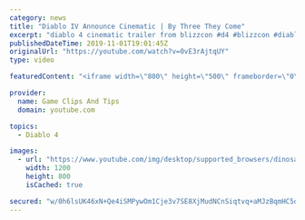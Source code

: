 ```yaml
---
category: news
title: "Diablo IV Announce Cinematic | By Three They Come"
excerpt: "diablo 4 cinematic trailer from blizzcon #d4 #blizzcon #diablo."
publishedDateTime: 2019-11-01T19:01:45Z
originalUrl: "https://youtube.com/watch?v=0vE3rAjtqUY"
type: video

featuredContent: "<iframe width=\"800\" height=\"500\" frameborder=\"0\" src=\"https://www.youtube.com/embed/0vE3rAjtqUY\" allow=\"accelerometer; autoplay; encrypted-media; gyroscope; picture-in-picture\" allowfullscreen></iframe>"

provider:
  name: Game Clips And Tips
  domain: youtube.com

topics:
  - Diablo 4

images:
  - url: "https://www.youtube.com/img/desktop/supported_browsers/dinosaur.png"
    width: 1200
    height: 800
    isCached: true

secured: "w/0h6lsUK46xN+Qe4iSMPywOm1Cje3v7SE8XjMudNCnSiqtvq+aMJzBqmHC5oaZcGUMz9ECunqQMxonqxZTvr6QzZVLXUuDuUXMl1TDPmg6FmQPL3lFRd9cHr3iX58eDAjTRJX5SD2V6epPfGQTSer9WyDVi82LHGtiLDEa93/5bbuBnxiCT+pdqx+DUZKPxQJAuZ+gsxVOukjf8KGjputlGf8j46oUVuv44Dbd72VNdAYITmSQJFNrfZE+aXsO62MK7fOeHJ88wks9TjOXVZKj2taNETkr1SRfjCaDmre9A1gxrLt59oFPiR4ffh/ZmU8ke525TKRimKd1iZc8wQqu8NoNk/fr7fceEIJvSAo7MAJxtmAWW2WAU9f1ucCsoP1DBo1n6OYGCr08TYVLYuA==;SRrEtIha+E8YoUH0lb+HVw=="
---
```


